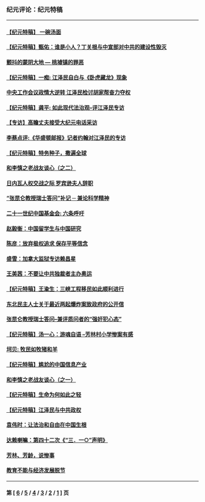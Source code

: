 ### 纪元评论：纪元特稿
---
#### [【纪元特稿】 一碗汤面](../../pages/nsc424/n70619.md) 
#### [【纪元特稿】甄佑：谁是小人？丁关根与中宣部对中共的建设性毁灭](../../pages/nsc424/n70417.md) 
#### [颤抖的蒙阴大地 — 桃墟镇的罪恶](../../pages/nsc424/n64199.md) 
#### [【纪元特稿】一痴: 江泽民自白与《卧虎藏龙》现象](../../pages/nsc424/n63908.md) 
#### [中央工作会议政情大逆转 江泽民检讨胡家帮奋力夺权](../../pages/nsc424/n63419.md) 
#### [【纪元特稿】龚平: 如此现代法治观–评江泽民专访](../../pages/nsc424/n62783.md) 
#### [【专访】高瞻丈夫接受大纪元电话采访](../../pages/nsc424/n62474.md) 
#### [李蔡点评:《华盛顿邮报》记者约翰对江泽民的专访](../../pages/nsc424/n62424.md) 
#### [【纪元特稿】特务种子，撒遍全球](../../pages/nsc424/n62053.md) 
#### [和李慎之老战友谈心（之二）](../../pages/nsc424/n62052.md) 
#### [日内瓦人权交战之际 罗宾逊夫人辞职](../../pages/nsc424/n61637.md) 
#### [“张昆仑教授瑞士答问”补记 ─ 兼论科学精神](../../pages/nsc424/n61619.md) 
#### [二十一世纪中国基金会: 六条呼吁](../../pages/nsc424/n61615.md) 
#### [赵毅衡：中国留学生与中国研究](../../pages/nsc424/n61362.md) 
#### [陈彦：放弃极权追求  保存平等信念](../../pages/nsc424/n61354.md) 
#### [盛雪：加拿大监狱专访赖昌星](../../pages/nsc424/n61349.md) 
#### [王美茜：不要让中共独裁者主办奥运](../../pages/nsc424/n61345.md) 
#### [【纪元特稿】王渝生：三峡工程移民如此顺利进行](../../pages/nsc424/n61328.md) 
#### [东北民主人士关于最近两起爆炸案致政府的公开信](../../pages/nsc424/n61106.md) 
#### [张昆仑教授瑞士答问–兼评质问者的“强奸犯心态”](../../pages/nsc424/n61076.md) 
#### [【纪元特稿】汤一心：游魂自语 –芳林村小学惨案有感](../../pages/nsc424/n60665.md) 
#### [坷贝: 牧民如牧猪和羊](../../pages/nsc424/n59766.md) 
#### [【纪元特稿】尴尬的中国信息产业](../../pages/nsc424/n59765.md) 
#### [和李慎之老战友谈心（之一）](../../pages/nsc424/n59070.md) 
#### [【纪元特稿】生命为何如此之轻](../../pages/nsc424/n59062.md) 
#### [【纪元特稿】江泽民与中共政权](../../pages/nsc424/n58593.md) 
#### [袁伟时：让法治和自由在中国生根](../../pages/nsc424/n58386.md) 
#### [达赖喇嘛：第四十二次《“三．一○”声明》](../../pages/nsc424/n58384.md) 
#### [芳林、芳龄，说惨事](../../pages/nsc424/n58186.md) 
#### [教育不能与经济发展脱节](../../pages/nsc424/n58185.md) 

---
#### 第 [ [6](./6.md) / [5](./5.md) / [4](./4.md) / [3](./3.md) / [2](./2.md) / [1](./1.md) ] 页
